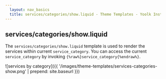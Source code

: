 ```yaml
---
  layout: nav_basics
  title: services/categories/show.liquid - Theme Templates - Yoolk Instant Website Themes
---
```


<h2 class="section-title">services/categories/show.liquid</h2>

The `services/categories/show.liquid` template is used to render the services within current `service_category`. You can access the current `service_category` by invoking <code>{%raw%}service_category{%endraw%}</code>.

![services by category]({{ '/images/theme-templates/services-categories-show.png' | prepend: site.baseurl }})
